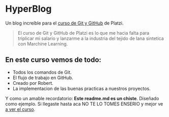 # HyperBlog
Un blog increíble para el [curso de Git y GitHub](https://platzi.com/cursos/git-github/) de Platzi.

>El curso de Git y GitHub de Platzi es lo que me hacia falta para triplicar mi salario y lanzarme a la industria del tejido de lana sintetica con Marchine Learning.

## En este curso vemos de todo:

* Todos los comandos de Git.
* El flujo de trabajo en GitHub.
* Creado por Robert.
* La implementacion de las buenas practicas a nuestros proyectos.

Y como un amable recordatorio: **Este readme.md es un chiste**. Diseñado como ejemplo. Si llegaste hasta aca NO TE LO TOMES ENSERIO y mejor ve [a ver el curso](https://platzi.com/cursos/git-github/).

